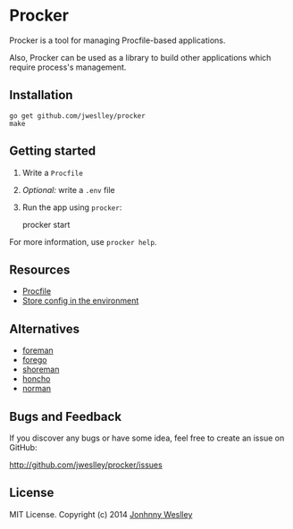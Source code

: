 # Procker

Procker is a tool for managing Procfile-based applications.

Also, Procker can be used as a library to build other applications which require process's management.


## Installation

    go get github.com/jweslley/procker
    make


## Getting started

1. Write a `Procfile`
2. *Optional:* write a `.env` file
3. Run the app using `procker`:

    procker start

For more information, use `procker help`.


## Resources

* [Procfile](https://devcenter.heroku.com/articles/procfile)
* [Store config in the environment](http://www.12factor.net/config)


## Alternatives

* [foreman](https://github.com/ddollar/foreman)
* [forego](https://github.com/ddollar/forego)
* [shoreman](https://github.com/hecticjeff/shoreman)
* [honcho](https://github.com/nickstenning/honcho)
* [norman](https://github.com/josh/norman)


## Bugs and Feedback

If you discover any bugs or have some idea, feel free to create an issue on GitHub:

http://github.com/jweslley/procker/issues


## License

MIT License. Copyright (c) 2014 [Jonhnny Weslley](<http://www.jonhnnyweslley.net>)

